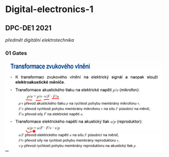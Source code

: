 # Digital-electronics-1
## DPC-DE1  2021
_předmět digitální elektrotechnika_
### 01 Gates
![Screenshot](něco.png)


